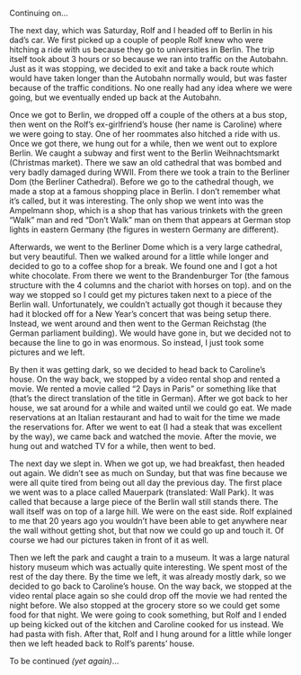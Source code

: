Continuing on…

The next day, which was Saturday, Rolf and I headed off to Berlin in his dad’s car. We first picked up a couple of people Rolf knew who were hitching a ride with us because they go to universities in Berlin. The trip itself took about 3 hours or so because we ran into traffic on the Autobahn. Just as it was stopping, we decided to exit and take a back route which would have taken longer than the Autobahn normally would, but was faster because of the traffic conditions. No one really had any idea where we were going, but we eventually ended up back at the Autobahn.

Once we got to Berlin, we dropped off a couple of the others at a bus stop, then went on the Rolf’s ex-girlfriend’s house (her name is Caroline) where we were going to stay. One of her roommates also hitched a ride with us. Once we got there, we hung out for a while, then we went out to explore Berlin. We caught a subway and first went to the Berlin Weihnachtsmarkt (Christmas market). There we saw an old cathedral that was bombed and very badly damaged during WWII. From there we took a train to the Berliner Dom (the Berliner Cathedral). Before we go to the cathedral though, we made a stop at a famous shopping place in Berlin. I don’t remember what it’s called, but it was interesting. The only shop we went into was the Ampelmann shop, which is a shop that has various trinkets with the green “Walk” man and red “Don’t Walk” man on them that appears at German stop lights in eastern Germany (the figures in western Germany are different).

Afterwards, we went to the Berliner Dome which is a very large cathedral, but very beautiful. Then we walked around for a little while longer and decided to go to a coffee shop for a break. We found one and I got a hot white chocolate. From there we went to the Brandenburger Tor (the famous structure with the 4 columns and the chariot with horses on top). and on the way we stopped so I could get my pictures taken next to a piece of the Berlin wall. Unfortunately, we couldn’t actually got though it because they had it blocked off for a New Year’s concert that was being setup there. Instead, we went around and then went to the German Reichstag (the German parliament building). We would have gone in, but we decided not to because the line to go in was enormous. So instead, I just took some pictures and we left.

By then it was getting dark, so we decided to head back to Caroline’s house. On the way back, we stopped by a video rental shop and rented a movie. We rented a movie called “2 Days in Paris” or something like that (that’s the direct translation of the title in German). After we got back to her house, we sat around for a while and waited until we could go eat. We made reservations at an Italian restaurant and had to wait for the time we made the reservations for. After we went to eat (I had a steak that was excellent by the way), we came back and watched the movie. After the movie, we hung out and watched TV for a while, then went to bed.

The next day we slept in. When we got up, we had breakfast, then headed out again. We didn’t see as much on Sunday, but that was fine because we were all quite tired from being out all day the previous day. The first place we went was to a place called Mauerpark (translated: Wall Park). It was called that because a large piece of the Berlin wall still stands there. The wall itself was on top of a large hill. We were on the east side. Rolf explained to me that 20 years ago you wouldn’t have been able to get anywhere near the wall without getting shot, but that now we could go up and touch it. Of course we had our pictures taken in front of it as well.

Then we left the park and caught a train to a museum. It was a large natural history museum which was actually quite interesting. We spent most of the rest of the day there. By the time we left, it was already mostly dark, so we decided to go back to Caroline’s house. On the way back, we stopped at the video rental place again so she could drop off the movie we had rented the night before. We also stopped at the grocery store so we could get some food for that night. We were going to cook something, but Rolf and I ended up being kicked out of the kitchen and Caroline cooked for us instead. We had pasta with fish. After that, Rolf and I hung around for a little while longer then we left headed back to Rolf’s parents’ house.

To be continued *(yet again)*…